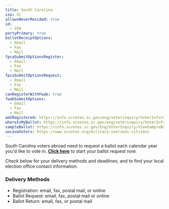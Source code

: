 ```yaml
---
title: South Carolina
iso: SC
allowsNeverResided: true
id:
  - SSN
partyPrimary: true
ballotReceiptOptions:
  - Email
  - Fax
  - Mail
fpcaSubmitOptionsRegister:
  - Email
  - Fax
  - Mail
fpcaSubmitOptionsRequest:
  - Email
  - Fax
  - Mail
canRegisterWithFwab: true
fwabSubmitOptions:
  - Email
  - Fax
  - Mail
amIRegistered: https://info.scvotes.sc.gov/eng/voterinquiry/VoterInformationRequest.aspx?PageMode=VoterInfo
whereIsMyBallot: https://info.scvotes.sc.gov/eng/voterinquiry/VoterInformationRequest.aspx?PageMode=AbsenteeInfo
sampleBallot: https://info.scvotes.sc.gov/Eng/VoterInquiry/ViewSampleBallot.aspx
uocavaVoters: https://www.scvotes.org/military-overseas-citizens
---
```

South Carolina voters abroad need to request a ballot each calendar year you'd like to vote in. [**Click here**](https://www.votefromabroad.org) to start your ballot request now.

Check below for your delivery methods and deadlines, and to find your local election office contact information.

### Delivery Methods

* Registration: email, fax, postal mail, or online
* Ballot Request: email, fax, postal mail or online
* Ballot Return: email, fax, or postal mail
